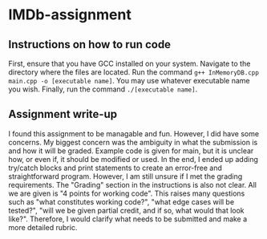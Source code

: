 # IMDb-assignment

## Instructions on how to run code

First, ensure that you have GCC installed on your system. Navigate to the directory where the files are located. Run the command `g++ InMemoryDB.cpp main.cpp -o [executable name]`. You may use whatever executable name you wish. Finally, run the command `./[executable name]`.

## Assignment write-up

I found this assignment to be managable and fun. However, I did have some concerns. My biggest concern was the ambiguity in what the submission is and how it will be graded. Example code is given for main, but it is unclear how, or even if, it should be modified or used. In the end, I ended up adding try/catch blocks and print statements to create an error-free and straightforward program. However, I am still unsure if I met the grading requirements. The "Grading" section in the instructions is also not clear. All we are given is "4 points for working code". This raises many questions such as "what constitutes working code?",  "what edge cases will be tested?", "will we be given partial credit, and if so, what would that look like?". Therefore, I would clarify what needs to be submitted and make a more detailed rubric.
